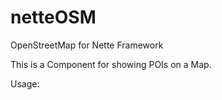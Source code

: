 # netteOSM
OpenStreetMap for Nette Framework

This is a Component for showing POIs on a Map.

Usage:
